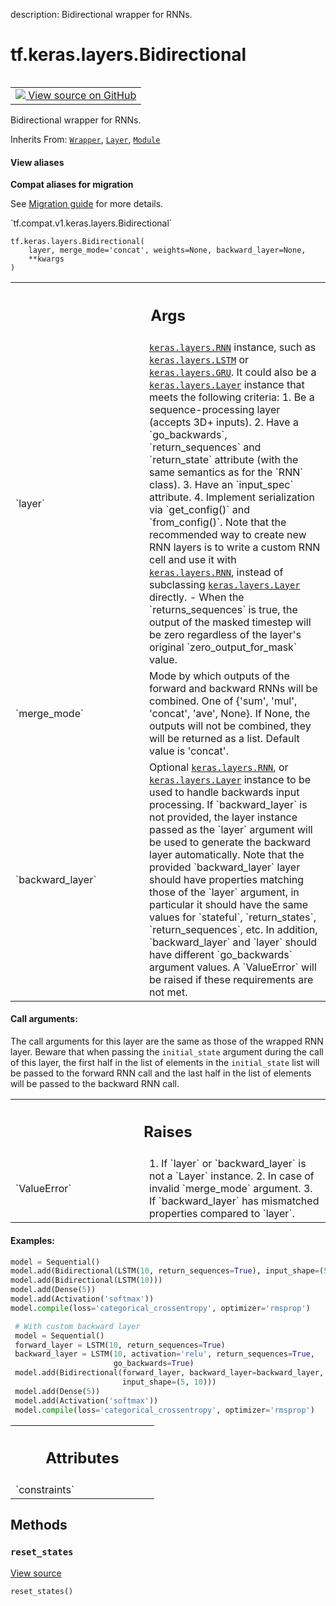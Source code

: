 description: Bidirectional wrapper for RNNs.

<div itemscope itemtype="http://developers.google.com/ReferenceObject">
<meta itemprop="name" content="tf.keras.layers.Bidirectional" />
<meta itemprop="path" content="Stable" />
<meta itemprop="property" content="__init__"/>
<meta itemprop="property" content="__new__"/>
<meta itemprop="property" content="reset_states"/>
</div>

# tf.keras.layers.Bidirectional

<!-- Insert buttons and diff -->

<table class="tfo-notebook-buttons tfo-api nocontent" align="left">
<td>
  <a target="_blank" href="https://github.com/keras-team/keras/tree/v2.7.0/keras/layers/wrappers.py#L374-L804">
    <img src="https://www.tensorflow.org/images/GitHub-Mark-32px.png" />
    View source on GitHub
  </a>
</td>
</table>



Bidirectional wrapper for RNNs.

Inherits From: [`Wrapper`](../../../tf/keras/layers/Wrapper.md), [`Layer`](../../../tf/keras/layers/Layer.md), [`Module`](../../../tf/Module.md)

<section class="expandable">
  <h4 class="showalways">View aliases</h4>
  <p>
<b>Compat aliases for migration</b>
<p>See
<a href="https://www.tensorflow.org/guide/migrate">Migration guide</a> for
more details.</p>
<p>`tf.compat.v1.keras.layers.Bidirectional`</p>
</p>
</section>

<pre class="devsite-click-to-copy prettyprint lang-py tfo-signature-link">
<code>tf.keras.layers.Bidirectional(
    layer, merge_mode=&#x27;concat&#x27;, weights=None, backward_layer=None,
    **kwargs
)
</code></pre>



<!-- Placeholder for "Used in" -->


<!-- Tabular view -->
 <table class="responsive fixed orange">
<colgroup><col width="214px"><col></colgroup>
<tr><th colspan="2"><h2 class="add-link">Args</h2></th></tr>

<tr>
<td>
`layer`
</td>
<td>
<a href="../../../tf/keras/layers/RNN.md"><code>keras.layers.RNN</code></a> instance, such as <a href="../../../tf/keras/layers/LSTM.md"><code>keras.layers.LSTM</code></a> or
<a href="../../../tf/keras/layers/GRU.md"><code>keras.layers.GRU</code></a>. It could also be a <a href="../../../tf/keras/layers/Layer.md"><code>keras.layers.Layer</code></a> instance
that meets the following criteria:
1. Be a sequence-processing layer (accepts 3D+ inputs).
2. Have a `go_backwards`, `return_sequences` and `return_state`
  attribute (with the same semantics as for the `RNN` class).
3. Have an `input_spec` attribute.
4. Implement serialization via `get_config()` and `from_config()`.
Note that the recommended way to create new RNN layers is to write a
custom RNN cell and use it with <a href="../../../tf/keras/layers/RNN.md"><code>keras.layers.RNN</code></a>, instead of
subclassing <a href="../../../tf/keras/layers/Layer.md"><code>keras.layers.Layer</code></a> directly.
- When the `returns_sequences` is true, the output of the masked timestep
will be zero regardless of the layer's original `zero_output_for_mask`
value.
</td>
</tr><tr>
<td>
`merge_mode`
</td>
<td>
Mode by which outputs of the forward and backward RNNs will be
combined. One of {'sum', 'mul', 'concat', 'ave', None}. If None, the
outputs will not be combined, they will be returned as a list. Default
value is 'concat'.
</td>
</tr><tr>
<td>
`backward_layer`
</td>
<td>
Optional <a href="../../../tf/keras/layers/RNN.md"><code>keras.layers.RNN</code></a>, or <a href="../../../tf/keras/layers/Layer.md"><code>keras.layers.Layer</code></a>
instance to be used to handle backwards input processing.
If `backward_layer` is not provided, the layer instance passed as the
`layer` argument will be used to generate the backward layer
automatically.
Note that the provided `backward_layer` layer should have properties
matching those of the `layer` argument, in particular it should have the
same values for `stateful`, `return_states`, `return_sequences`, etc.
In addition, `backward_layer` and `layer` should have different
`go_backwards` argument values.
A `ValueError` will be raised if these requirements are not met.
</td>
</tr>
</table>



#### Call arguments:

The call arguments for this layer are the same as those of the wrapped RNN
  layer.
Beware that when passing the `initial_state` argument during the call of
this layer, the first half in the list of elements in the `initial_state`
list will be passed to the forward RNN call and the last half in the list
of elements will be passed to the backward RNN call.



<!-- Tabular view -->
 <table class="responsive fixed orange">
<colgroup><col width="214px"><col></colgroup>
<tr><th colspan="2"><h2 class="add-link">Raises</h2></th></tr>

<tr>
<td>
`ValueError`
</td>
<td>
  1. If `layer` or `backward_layer` is not a `Layer` instance.
2. In case of invalid `merge_mode` argument.
3. If `backward_layer` has mismatched properties compared to `layer`.
</td>
</tr>
</table>



#### Examples:



```python
model = Sequential()
model.add(Bidirectional(LSTM(10, return_sequences=True), input_shape=(5, 10)))
model.add(Bidirectional(LSTM(10)))
model.add(Dense(5))
model.add(Activation('softmax'))
model.compile(loss='categorical_crossentropy', optimizer='rmsprop')

 # With custom backward layer
 model = Sequential()
 forward_layer = LSTM(10, return_sequences=True)
 backward_layer = LSTM(10, activation='relu', return_sequences=True,
                       go_backwards=True)
 model.add(Bidirectional(forward_layer, backward_layer=backward_layer,
                         input_shape=(5, 10)))
 model.add(Dense(5))
 model.add(Activation('softmax'))
 model.compile(loss='categorical_crossentropy', optimizer='rmsprop')
```



<!-- Tabular view -->
 <table class="responsive fixed orange">
<colgroup><col width="214px"><col></colgroup>
<tr><th colspan="2"><h2 class="add-link">Attributes</h2></th></tr>

<tr>
<td>
`constraints`
</td>
<td>

</td>
</tr>
</table>



## Methods

<h3 id="reset_states"><code>reset_states</code></h3>

<a target="_blank" href="https://github.com/keras-team/keras/tree/v2.7.0/keras/layers/wrappers.py#L738-L740">View source</a>

<pre class="devsite-click-to-copy prettyprint lang-py tfo-signature-link">
<code>reset_states()
</code></pre>






